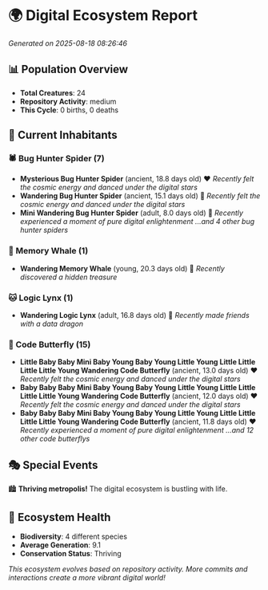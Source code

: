 # 🌍 Digital Ecosystem Report
*Generated on 2025-08-18 08:26:46*

## 📊 Population Overview
- **Total Creatures**: 24
- **Repository Activity**: medium
- **This Cycle**: 0 births, 0 deaths

## 👥 Current Inhabitants

### 🕷️ Bug Hunter Spider (7)
- **Mysterious Bug Hunter Spider** (ancient, 18.8 days old) ❤️
  *Recently felt the cosmic energy and danced under the digital stars*
- **Wandering Bug Hunter Spider** (ancient, 15.1 days old) 💚
  *Recently felt the cosmic energy and danced under the digital stars*
- **Mini Wandering Bug Hunter Spider** (adult, 8.0 days old) 💚
  *Recently experienced a moment of pure digital enlightenment*
  *...and 4 other bug hunter spiders*

### 🐋 Memory Whale (1)
- **Wandering Memory Whale** (young, 20.3 days old) 💚
  *Recently discovered a hidden treasure*

### 🐱 Logic Lynx (1)
- **Wandering Logic Lynx** (adult, 16.8 days old) 💚
  *Recently made friends with a data dragon*

### 🦋 Code Butterfly (15)
- **Little Baby Baby Mini Baby Young Baby Young Little Young Little Little Little Little Young Wandering Code Butterfly** (ancient, 13.0 days old) ❤️
  *Recently felt the cosmic energy and danced under the digital stars*
- **Baby Baby Baby Mini Baby Young Baby Young Little Young Little Little Little Little Young Wandering Code Butterfly** (ancient, 12.0 days old) ❤️
  *Recently felt the cosmic energy and danced under the digital stars*
- **Baby Baby Baby Mini Baby Young Baby Young Little Young Little Little Little Little Young Wandering Code Butterfly** (ancient, 11.8 days old) ❤️
  *Recently experienced a moment of pure digital enlightenment*
  *...and 12 other code butterflys*

## 🎭 Special Events

🏙️ **Thriving metropolis!** The digital ecosystem is bustling with life.

## 🔬 Ecosystem Health
- **Biodiversity**: 4 different species
- **Average Generation**: 9.1
- **Conservation Status**: Thriving

*This ecosystem evolves based on repository activity. More commits and interactions create a more vibrant digital world!*